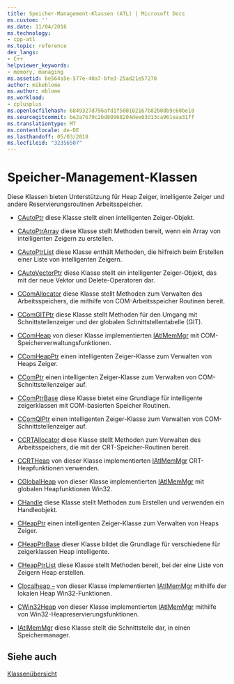 ```yaml
---
title: Speicher-Management-Klassen (ATL) | Microsoft Docs
ms.custom: ''
ms.date: 11/04/2016
ms.technology:
- cpp-atl
ms.topic: reference
dev_langs:
- C++
helpviewer_keywords:
- memory, managing
ms.assetid: be564a5e-577e-40a7-bfe3-25ad21e57270
author: mikeblome
ms.author: mblome
ms.workload:
- cplusplus
ms.openlocfilehash: 6849327d796afd1f500102167b82b08b9c60be18
ms.sourcegitcommit: be2a7679c2bd80968204dee03d13ca961eaa31ff
ms.translationtype: MT
ms.contentlocale: de-DE
ms.lasthandoff: 05/03/2018
ms.locfileid: "32356507"
---
```

# <a name="memory-management-classes"></a>Speicher-Management-Klassen
Diese Klassen bieten Unterstützung für Heap Zeiger, intelligente Zeiger und andere Reservierungsroutinen Arbeitsspeicher.  
  
-   [CAutoPtr](../atl/reference/cautoptr-class.md) diese Klasse stellt einen intelligenten Zeiger-Objekt.  
  
-   [CAutoPtrArray](../atl/reference/cautoptrarray-class.md) diese Klasse stellt Methoden bereit, wenn ein Array von intelligenten Zeigern zu erstellen.  
  
-   [CAutoPtrList](../atl/reference/cautoptrlist-class.md) diese Klasse enthält Methoden, die hilfreich beim Erstellen einer Liste von intelligenten Zeigern.  
  
-   [CAutoVectorPtr](../atl/reference/cautovectorptr-class.md) diese Klasse stellt ein intelligenter Zeiger-Objekt, das mit der neue Vektor und Delete-Operatoren dar.  
  
-   [CComAllocator](../atl/reference/ccomallocator-class.md) diese Klasse stellt Methoden zum Verwalten des Arbeitsspeichers, die mithilfe von COM-Arbeitsspeicher Routinen bereit.  
  
-   [CComGITPtr](../atl/reference/ccomgitptr-class.md) diese Klasse stellt Methoden für den Umgang mit Schnittstellenzeiger und der globalen Schnittstellentabelle (GIT).  
  
-   [CComHeap](../atl/reference/ccomheap-class.md) von dieser Klasse implementierten [IAtlMemMgr](../atl/reference/iatlmemmgr-class.md) mit COM-Speicherverwaltungsfunktionen.  
  
-   [CComHeapPtr](../atl/reference/ccomheapptr-class.md) einen intelligenten Zeiger-Klasse zum Verwalten von Heaps Zeiger.  
  
-   [CComPtr](../atl/reference/ccomptr-class.md) einen intelligenten Zeiger-Klasse zum Verwalten von COM-Schnittstellenzeiger auf.  
  
-   [CComPtrBase](../atl/reference/ccomptrbase-class.md) diese Klasse bietet eine Grundlage für intelligente zeigerklassen mit COM-basierten Speicher Routinen.  
  
-   [CComQIPtr](../atl/reference/ccomqiptr-class.md) einen intelligenten Zeiger-Klasse zum Verwalten von COM-Schnittstellenzeiger auf.  
  
-   [CCRTAllocator](../atl/reference/ccrtallocator-class.md) diese Klasse stellt Methoden zum Verwalten des Arbeitsspeichers, die mit der CRT-Speicher-Routinen bereit.  
  
-   [CCRTHeap](../atl/reference/ccrtheap-class.md) von dieser Klasse implementierten [IAtlMemMgr](../atl/reference/iatlmemmgr-class.md) CRT-Heapfunktionen verwenden.  
  
-   [CGlobalHeap](../atl/reference/cglobalheap-class.md) von dieser Klasse implementierten [IAtlMemMgr](../atl/reference/iatlmemmgr-class.md) mit globalen Heapfunktionen Win32.  
  
-   [CHandle](../atl/reference/chandle-class.md) diese Klasse stellt Methoden zum Erstellen und verwenden ein Handleobjekt.  
  
-   [CHeapPtr](../atl/reference/cheapptr-class.md) einen intelligenten Zeiger-Klasse zum Verwalten von Heaps Zeiger.  
  
-   [CHeapPtrBase](../atl/reference/cheapptrbase-class.md) dieser Klasse bildet die Grundlage für verschiedene für zeigerklassen Heap intelligente.  
  
-   [CHeapPtrList](../atl/reference/cheapptrlist-class.md) diese Klasse stellt Methoden bereit, bei der eine Liste von Zeigern Heap erstellen.  
  
-   [Clocalheap –](../atl/reference/clocalheap-class.md) von dieser Klasse implementierten [IAtlMemMgr](../atl/reference/iatlmemmgr-class.md) mithilfe der lokalen Heap Win32-Funktionen.  
  
-   [CWin32Heap](../atl/reference/cwin32heap-class.md) von dieser Klasse implementierten [IAtlMemMgr](../atl/reference/iatlmemmgr-class.md) mithilfe von Win32-Heapreservierungsfunktionen.  
  
-   [IAtlMemMgr](../atl/reference/iatlmemmgr-class.md) diese Klasse stellt die Schnittstelle dar, in einen Speichermanager.  
  
## <a name="see-also"></a>Siehe auch  
 [Klassenübersicht](../atl/atl-class-overview.md)

